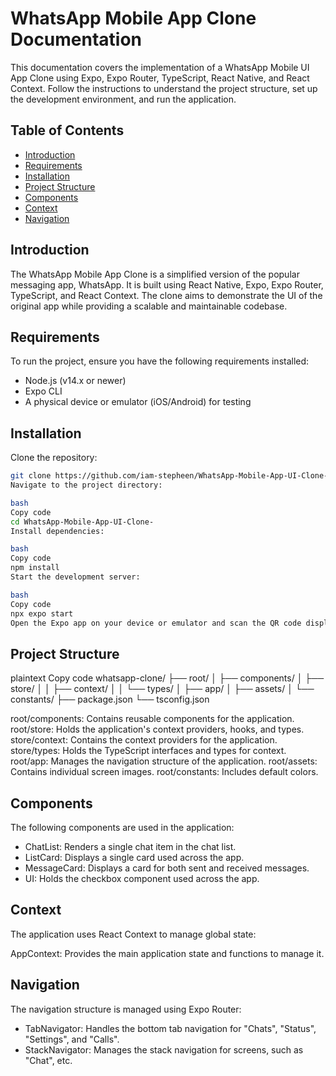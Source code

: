 # WhatsApp Mobile App Clone Documentation

This documentation covers the implementation of a WhatsApp Mobile UI App Clone using Expo, Expo Router, TypeScript, React Native, and React Context. Follow the instructions to understand the project structure, set up the development environment, and run the application.

## Table of Contents

- [Introduction](#introduction)
- [Requirements](#requirements)
- [Installation](#installation)
- [Project Structure](#project-structure)
- [Components](#components)
- [Context](#context)
- [Navigation](#navigation)

## Introduction

The WhatsApp Mobile App Clone is a simplified version of the popular messaging app, WhatsApp. It is built using React Native, Expo, Expo Router, TypeScript, and React Context. The clone aims to demonstrate the UI of the original app while providing a scalable and maintainable codebase.

## Requirements

To run the project, ensure you have the following requirements installed:

- Node.js (v14.x or newer)
- Expo CLI
- A physical device or emulator (iOS/Android) for testing

## Installation

Clone the repository:

```bash
git clone https://github.com/iam-stepheen/WhatsApp-Mobile-App-UI-Clone-.git
Navigate to the project directory:

bash
Copy code
cd WhatsApp-Mobile-App-UI-Clone-
Install dependencies:

bash
Copy code
npm install
Start the development server:

bash
Copy code
npx expo start
Open the Expo app on your device or emulator and scan the QR code displayed in your terminal.

``` 
## Project Structure
plaintext
Copy code
whatsapp-clone/
├── root/
│   ├── components/
│   ├── store/
│   │   ├── context/
│   │   └── types/
│   ├── app/
│   ├── assets/
│   └── constants/
├── package.json
└── tsconfig.json

root/components: Contains reusable components for the application.
root/store: Holds the application's context providers, hooks, and types.
store/context: Contains the context providers for the application.
store/types: Holds the TypeScript interfaces and types for context.
root/app: Manages the navigation structure of the application.
root/assets: Contains individual screen images.
root/constants: Includes default colors.

## Components
The following components are used in the application:

- ChatList: Renders a single chat item in the chat list.
- ListCard: Displays a single card used across the app.
- MessageCard: Displays a card for both sent and received messages.
- UI: Holds the checkbox component used across the app.

## Context
The application uses React Context to manage global state:

AppContext: Provides the main application state and functions to manage it.

## Navigation

The navigation structure is managed using Expo Router:

- TabNavigator: Handles the bottom tab navigation for "Chats", "Status", "Settings", and "Calls".
- StackNavigator: Manages the stack navigation for screens, such as "Chat", etc.

